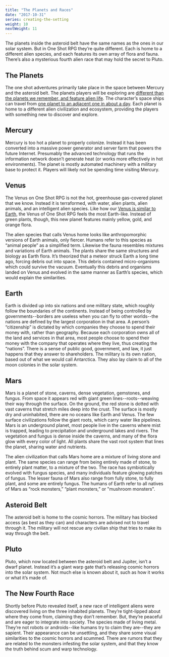 ```yaml
---
title: "The Planets and Races"
date: "2017-10-31"
series: creating-the-setting
weight: 10
nextWeight: 11
---
```


The planets inside the asteroid belt have the same names as the ones in our solar system. But in One Shot RPG they’re quite different. Each is home to a different alien species, and each features its own array of flora and fauna. There’s also a mysterious fourth alien race that may hold the secret to Pluto.<!--more-->

## The Planets
The one shot adventures primarily take place in the space between Mercury and the asteroid belt. The planets players will be exploring are [different than the planets we remember, and feature alien life](/blog/creating-the-setting/better-elevator-pitch/#adding-interest). The character’s space ships can travel from [one planet to an adjacent one in about a day](/blog/creating-the-setting/technology-and-the-military/#spaceships). Each planet is home to a different alien civilization and ecosystem, providing the players with something new to discover and explore.

## Mercury
Mercury is too hot a planet to properly colonize. Instead it has been converted into a massive power generator and server farm that powers the future Internet. Presumably the advanced technology that runs the information network doesn’t generate heat (or works more effectively in hot environments). The planet is mostly automated machinery with a military base to protect it. Players will likely not be spending time visiting Mercury.

## Venus
The Venus on One Shot RPG is not the hot, greenhouse gas-covered planet that we know. Instead it is terraformed, with water, alien plants, alien animals, and an intelligent alien species. Like how our [Venus is similar to Earth](https://solarsystem.nasa.gov/planets/venus), the Venus of One Shot RPG feels the most Earth-like. Instead of green plants, though, this new planet features mainly yellow, gold, and orange flora.

The alien species that calls Venus home looks like anthropomorphic versions of Earth animals, only fiercer. Humans refer to this species as “animal people” as a simplified term. Likewise the fauna resembles mixtures and variations of Earth animals. The plants share the same structures and biology as Earth flora. It’s theorized that a meteor struck Earth a long time ago, forcing debris out into space. This debris contained micro-organisms which could survive the vacuum. Eventually this debris and organisms landed on Venus and evolved in the same manner as Earth’s species, which would explain the similarities.

## Earth
Earth is divided up into six nations and one military state, which roughly follow the boundaries of the continents. Instead of being controlled by governments--borders are useless when you can fly to other worlds--the nations are defined by the largest corporation in that area. A person’s “citizenship” is dictated by which companies they choose to spend their money with, rather than geography. Because each corporation owns all of the land and services in that area, most people choose to spend their money with the company that operates where they live, thus creating the “nations”. There is a sense of public good, government, and law, it just happens that they answer to shareholders. The military is its own nation, based out of what we would call Antarctica. They also lay claim to all of the moon colonies in the solar system.

## Mars
Mars is a planet of stone, caverns, dense vegetation, gemstones, and fungus. From space it appears red with giant green lines--roots--weaving their way through the surface. On the ground, the red stone is dotted with vast caverns that stretch miles deep into the crust. The surface is mostly dry and uninhabited, there are no oceans like Earth and Venus. The few surface civilizations follow the giant roots, which carry water like pipelines. Mars is an underground planet, most people live in the caverns where mist is trapped, leading to precipitation and underground lakes and rivers. The vegetation and fungus is dense inside the caverns, and many of the flora glow with every color of light. All plants share the vast root system that lines the planet, sharing water and nutrients.

The alien civilization that calls Mars home are a mixture of living stone and plant. The same species can range from being entirely made of stone, to entirely plant matter, to a mixture of the two. The race has symbiotically evolved with fungus species, and many individuals feature glowing patches of fungus. The lesser fauna of Mars also range from fully stone, to fully plant, and some are entirely fungus. The humans of Earth refer to all natives of Mars as “rock monsters,” “plant monsters,” or "mushroom monsters".

## Asteroid Belt
The asteroid belt is home to the cosmic horrors. The military has blocked access (as best as they can) and characters are advised not to travel through it. The military will not rescue any civilian ship that tries to make its way through the belt.

## Pluto
Pluto, which now located between the asteroid belt and Jupiter, isn’t a dwarf planet. Instead it’s a giant warp gate that’s releasing cosmic horrors into the solar system. Not much else is known about it, such as how it works or what it’s made of.

## The New Fourth Race
Shortly before Pluto revealed itself, a new race of intelligent aliens were discovered living on the three inhabited planets. They’re tight-lipped about where they come from, claiming they don’t remember. But, they’re peaceful and are eager to integrate into society. The species made of living metal. They’re not robots or androids--like humans try to claim they are--they are sapient. Their appearance can be unsettling, and they share some visual similarities to the cosmic horrors and scummed. There are rumors that they are related to the monsters infesting the solar system, and that they know the truth behind scum and warp technology.
